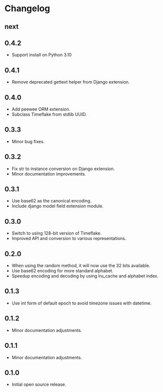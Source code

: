 # Changelog

## next

## 0.4.2
- Support install on Python 3.10

## 0.4.1
- Remove deprecated gettext helper from Django extension.

## 0.4.0
- Add peewee ORM extension.
- Subclass Timeflake from stdlib UUID.

## 0.3.3
- Minor bug fixes.

## 0.3.2
- Fix str to instance conversion on Django extension.
- Minor documentation improvements.

## 0.3.1
- Use base62 as the canonical encoding.
- Include django model field extension module.

## 0.3.0
- Switch to using 128-bit version of Timeflake.
- Improved API and conversion to various representations.

## 0.2.0
- When using the random method, it will now use the 32 bits available.
- Use base62 encoding for more standard alphabet.
- Speedup encoding and decoding by using lru_cache and alphabet index.

## 0.1.3
- Use int form of default epoch to avoid timezone issues with datetime.

## 0.1.2
- Minor documentation adjustments.

## 0.1.1
- Minor documentation adjustments.

## 0.1.0
- Initial open source release.
